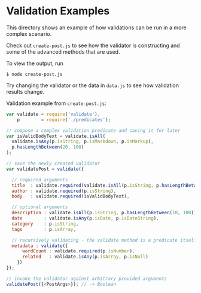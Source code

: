 # Validation Examples

This directory shows an example of how validations can be run in a more complex scenario.

Check out `create-post.js` to see how the validator is constructing and some of the advanced methods that are used.

To view the output, run

```
$ node create-post.js
```

Try changing the validator or the data in `data.js` to see how validation results change.

Validation example from `create-post.js`:

```js
var validate = require('validate'),
    p        = require('./predicates');

// compose a complex validation predicate and saving it for later
var isValidBodyText = validate.isAll(
  validate.isAny(p.isString, p.isMarkdown, p.isMarkup),
  p.hasLengthBetween(20, 100)
);

// save the newly created validator
var validatePost = validate({

  // required arguments
  title  : validate.required(validate.isAll(p.isString, p.hasLengthBetween(5, 30))),
  author : validate.required(p.isString),
  body   : validate.required(isValidBodyText),

  // optional arguments
  description : validate.isAll(p.isString, p.hasLengthBetween(10, 100)),
  date        : validate.isAny(p.isDate, p.isDateString),
  category    : p.isString,
  tags        : p.isArray,

  // recursively validating - the validate method is a predicate itself
  metadata : validate({
      wordCount : validate.required(p.isNumber),
      related   : validate.isAny(p.isArray, p.isNull)
    })
});

// invoke the validator against arbitrary provided arguments
validatePost({<PostArgs>}); // -> Boolean
```
